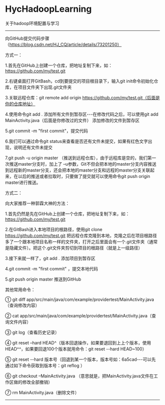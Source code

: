 # HycHadoopLearning
关于hadoop环境配置与学习



***

向GitHub提交代码步骤（https://blog.csdn.net/HJ_CQ/article/details/73201250）

方式一：

1.首先在GitHub上创建一个仓库，把地址复制下来，如：https://github.com/my/test.git

2.右键桌面打开GitBash，cd到要提交的项目根目录下，输入git init命令初始化仓库，在项目文件夹下出现.git文件夹

3.关联远程仓库：git remote add origin https://github.com/my/test.git（后面是你的仓库地址）

4.使用命令git add . 添加所有文件到暂存区---在修改代码之后，可以使用git add MainActivity.java（后面是你修改过的文件） 添加修改的文件到暂存区

5.git commit -m "first commit"，提交代码

6.我们可以通过命令git status来查看是否还有文件未提交，如果有红色文字出现，说明还有文件未提交

7.git push -u origin master （推送到远程仓库），由于远程库是空的，我们第一次推送master分支时，加上了 –u参数，Git不但会把本地的master分支内容推送到远程新的master分支，还会把本地的master分支和远程的master分支关联起来，在以后的推送或者拉取时，只要做了提交就可以使用命令git push origin master进行推送。



方式二：

向大家推荐一种郭霖大神的方法：

1.首先仍然是先在GitHub上创建一个仓库，把地址复制下来，如：https://github.com/my/test.git

2.在GitBash进入本地项目的根路径，使用git clone https://github.com/my/test.git 把远程仓库克隆到本地，克隆之后在项目根路径多了一个跟本地项目名称一样的文件夹，打开之后里面会有一个.git文件夹（通常是隐藏文件）。把这个.git文件夹剪切到项目的根路径（就是上一级路径）

3.接下来就一样了，git add . 添加项目到暂存区

4.git commit -m "first commit" ，提交本地代码

5.git push origin master 推送到GitHub

其他常用命令：

① git diff app/src/main/java/com/example/providertest/MainActivity.java （查询修改内容） 

② cat app/src/main/java/com/example/providertest/MainActivity.java（查询文件内容）

③ git log（查看历史记录）

④ git reset  –hard HEAD^（版本回退操作，如果要退回到上上个版本，使用HEAD^^，如果要回退100个版本就用命令：git reset  --hard HEAD~100）

⑤ git reset  --hard 版本号（回退到某一个版本，版本号如：6a5cad---可以先通过如下命令获取到版本号：git reflog ）

⑥ git checkout –MainActivity.java （意思就是，把MainActivity.java文件在工作区做的修改全部撤销）

⑦ rm MainActivity.java（删除文件）

----



